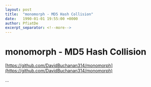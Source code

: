 ```yaml
---
layout: post
title:  "monomorph - MD5 Hash Collision"
date:   1990-01-01 19:55:00 +0000
author: PfiatDe
excerpt_separator: <!--more-->
---
```


# monomorph - MD5 Hash Collision

[https://github.com/DavidBuchanan314/monomorph](https://github.com/DavidBuchanan314/monomorph)

...
<!--more-->
